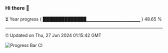 ### Hi there 👋

⏳ Year progress { ██████████████▁▁▁▁▁▁▁▁▁▁▁▁▁▁▁▁ } 48.65 %

---

⏰ Updated on Thu, 27 Jun 2024 01:15:42 GMT

![Progress Bar CI](https://github.com/liununu/liununu/workflows/Progress%20Bar%20CI/badge.svg)
